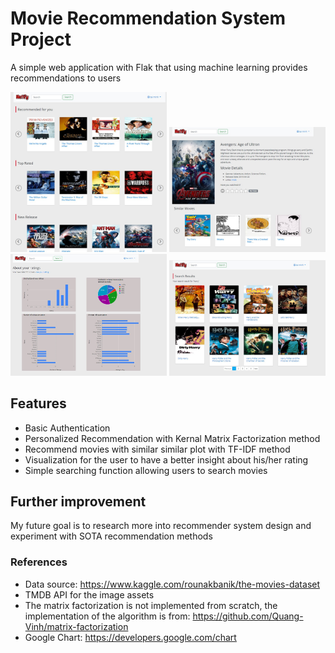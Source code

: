 # Movie Recommendation System Project

A simple web application with Flak that using machine learning provides recommendations to users

<p float="left">
  <img src="img/homepage_logged_in.png" width="250" /> 
  <img src="img/movieDetails.png" width="250" />
  <img src="img/Visualization.png" width="250" />
  <img src="img/search.png" width="250" />
</p>

## Features

- Basic Authentication
- Personalized Recommendation with Kernal Matrix Factorization method
- Recommend movies with similar similar plot with TF-IDF method
- Visualization for the user to have a better insight about his/her rating
- Simple searching function allowing users to search movies

## Further improvement

My future goal is to research more into recommender system design and experiment with SOTA recommendation methods

### References

- Data source: https://www.kaggle.com/rounakbanik/the-movies-dataset
- TMDB API for the image assets
- The matrix factorization is not implemented from scratch, the implementation of the algorithm is from: https://github.com/Quang-Vinh/matrix-factorization
- Google Chart: https://developers.google.com/chart
